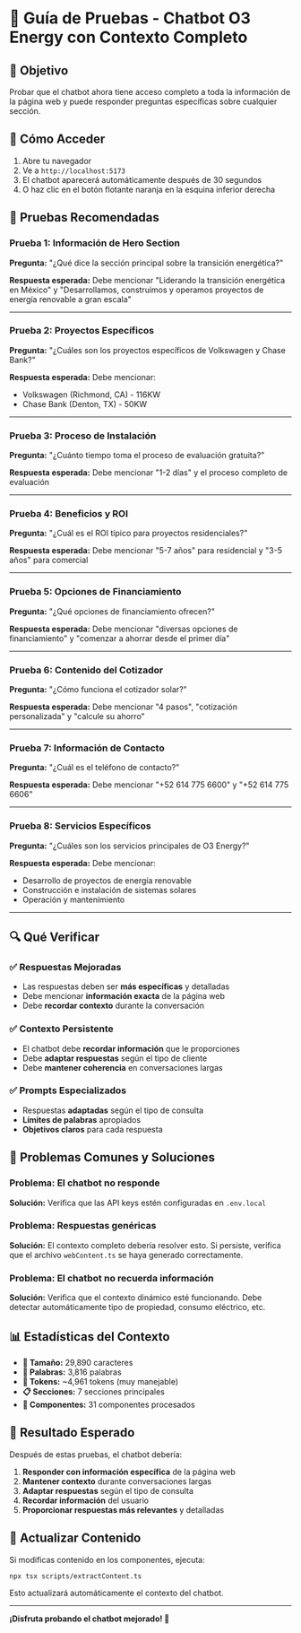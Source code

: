 # 🤖 Guía de Pruebas - Chatbot O3 Energy con Contexto Completo

## 🎯 Objetivo
Probar que el chatbot ahora tiene acceso completo a toda la información de la página web y puede responder preguntas específicas sobre cualquier sección.

## 🚀 Cómo Acceder
1. Abre tu navegador
2. Ve a `http://localhost:5173`
3. El chatbot aparecerá automáticamente después de 30 segundos
4. O haz clic en el botón flotante naranja en la esquina inferior derecha

## 🧪 Pruebas Recomendadas

### **Prueba 1: Información de Hero Section**
**Pregunta:** "¿Qué dice la sección principal sobre la transición energética?"

**Respuesta esperada:** Debe mencionar "Liderando la transición energética en México" y "Desarrollamos, construimos y operamos proyectos de energía renovable a gran escala"

---

### **Prueba 2: Proyectos Específicos**
**Pregunta:** "¿Cuáles son los proyectos específicos de Volkswagen y Chase Bank?"

**Respuesta esperada:** Debe mencionar:
- Volkswagen (Richmond, CA) - 116KW
- Chase Bank (Denton, TX) - 50KW

---

### **Prueba 3: Proceso de Instalación**
**Pregunta:** "¿Cuánto tiempo toma el proceso de evaluación gratuita?"

**Respuesta esperada:** Debe mencionar "1-2 días" y el proceso completo de evaluación

---

### **Prueba 4: Beneficios y ROI**
**Pregunta:** "¿Cuál es el ROI típico para proyectos residenciales?"

**Respuesta esperada:** Debe mencionar "5-7 años" para residencial y "3-5 años" para comercial

---

### **Prueba 5: Opciones de Financiamiento**
**Pregunta:** "¿Qué opciones de financiamiento ofrecen?"

**Respuesta esperada:** Debe mencionar "diversas opciones de financiamiento" y "comenzar a ahorrar desde el primer día"

---

### **Prueba 6: Contenido del Cotizador**
**Pregunta:** "¿Cómo funciona el cotizador solar?"

**Respuesta esperada:** Debe mencionar "4 pasos", "cotización personalizada" y "calcule su ahorro"

---

### **Prueba 7: Información de Contacto**
**Pregunta:** "¿Cuál es el teléfono de contacto?"

**Respuesta esperada:** Debe mencionar "+52 614 775 6600" y "+52 614 775 6606"

---

### **Prueba 8: Servicios Específicos**
**Pregunta:** "¿Cuáles son los servicios principales de O3 Energy?"

**Respuesta esperada:** Debe mencionar:
- Desarrollo de proyectos de energía renovable
- Construcción e instalación de sistemas solares
- Operación y mantenimiento

---

## 🔍 Qué Verificar

### ✅ **Respuestas Mejoradas**
- Las respuestas deben ser **más específicas** y detalladas
- Debe mencionar **información exacta** de la página web
- Debe **recordar contexto** durante la conversación

### ✅ **Contexto Persistente**
- El chatbot debe **recordar información** que le proporciones
- Debe **adaptar respuestas** según el tipo de cliente
- Debe **mantener coherencia** en conversaciones largas

### ✅ **Prompts Especializados**
- Respuestas **adaptadas** según el tipo de consulta
- **Límites de palabras** apropiados
- **Objetivos claros** para cada respuesta

## 🐛 Problemas Comunes y Soluciones

### **Problema:** El chatbot no responde
**Solución:** Verifica que las API keys estén configuradas en `.env.local`

### **Problema:** Respuestas genéricas
**Solución:** El contexto completo debería resolver esto. Si persiste, verifica que el archivo `webContent.ts` se haya generado correctamente.

### **Problema:** El chatbot no recuerda información
**Solución:** Verifica que el contexto dinámico esté funcionando. Debe detectar automáticamente tipo de propiedad, consumo eléctrico, etc.

## 📊 Estadísticas del Contexto

- **📏 Tamaño:** 29,890 caracteres
- **📝 Palabras:** 3,816 palabras
- **🎯 Tokens:** ~4,961 tokens (muy manejable)
- **📋 Secciones:** 7 secciones principales
- **🧩 Componentes:** 31 componentes procesados

## 🎉 Resultado Esperado

Después de estas pruebas, el chatbot debería:

1. **Responder con información específica** de la página web
2. **Mantener contexto** durante conversaciones largas
3. **Adaptar respuestas** según el tipo de consulta
4. **Recordar información** del usuario
5. **Proporcionar respuestas más relevantes** y detalladas

## 🔄 Actualizar Contenido

Si modificas contenido en los componentes, ejecuta:
```bash
npx tsx scripts/extractContent.ts
```

Esto actualizará automáticamente el contexto del chatbot.

---

**¡Disfruta probando el chatbot mejorado! 🚀**
